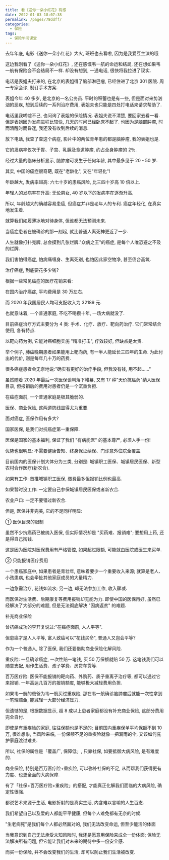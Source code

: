 ```yaml
---
title: 看《送你一朵小红花》有感
date: 2022-01-03 18:07:38
permalink: /pages/78ddff/
categories:
  - 保险
tags:
  - 保险午间课堂
---
```


去年年底, 电影《送你一朵小红花》大火, 班班也去看啦, 因为是我爱豆主演的哦

这边我刚看了《送你一朵小红花》, 还在感慨韦一航的命运和结局, 还在想如果韦一航有保险会不会结局不一样. 却没有想到, 一通电话, 很快将我拉进了现实.

电话是表姐夫打来的, 在北京的表姐得了脑部淋巴瘤, 已经住进了北京 301 医院. 周一专家会诊, 制订手术方案.

表姐今年 40 多岁, 是北京的一名公务员. 平时的积蓄也是有一些, 但是面对来势汹汹的恶疾, 想到后续的一系列治疗费用, 表姐夫也只能是四处打电话来请求帮助了.

电话里我唏嘘不己, 也问询了表姐的保险情况. 表姐夫说不清楚, 要回家去看一看. 但是表姐因为发病进程比较快, 几天的时间已经卧床不起了. 也因为是脑部肿瘤, 时而清醒时而昏迷, 我还没有收到后续的消息.

放下电话, 我查了查这个病症, 影片中的两位青年患的都是脑肿瘤, 我的表姐也是.

它的发病率仅次于胃、子宫、乳腺及食道肿瘤, 约占全身肿瘤的 2％.

经过大量的临床分析显示, 脑肿瘤可发生于任何年龄, 其中最多见于 20 - 50 岁.

其实, 中国的癌症很奇葩, 既在"老龄化", 又在"年轻化"!

年龄越大, 发病率越高: 六七十岁的患癌风险, 比三四十岁高 10 倍以上.

年轻人的发病率在升高: 无论男女, 40 岁以下的发病率在逐渐升高.

所以, 年龄越大的确越容易患癌, 但癌症并非是老年人的专利. 癌症年轻化, 在真实地发生着.

就算我们如履薄冰地对待身体, 但谁都无法预测未来.

当癌症患者在被确诊的那一刻起, 就比普通人离死神更近了一步.

人生就像打扑克牌, 总会摸到几张烂牌."众病之王"的癌症, 是每个人唯恐避之不及的烂牌.

我们害怕得癌症, 怕病痛缠身、生离死别, 也怕因此家空物净, 甚至债台高筑.

治疗癌症, 到底要花多少钱?

根据一些常见癌症的医疗花销来看:

在国内治疗癌症, 平均费用是 30 万左右.

而 2020 年我国居民人均可支配收入为 32189 元.

也就意味着, 一个普通家庭, 不吃不喝攒十年, 一场大病就没了.

目前癌症治疗方式主要分为 4 类: 手术、化疗、放疗、靶向药治疗. 它们常常结合使用, 各有特点.

以靶向药为例, 它能对癌细胞实施 "精准打击", 疗效较好, 但缺点是太贵.

举个例子, 肺癌晚期患者如果能用上靶向药, 有一半人能延长三四年的生命. 为此付出的代价, 则是每年几十万的药费.

很多癌症患者会无奈地说:"确实有更好的治疗手段, 但我没有钱, 用不起……"

虽然随着 2020 年最后一次医保谈判落下帷幕, 又有 17 种"天价抗癌药"纳入医保目录, 但报销后的费用对患者仍是一个沉重负担.

在癌症面前, 一个普通家庭是极其脆弱的.

医保、商业保险, 这两道防线显得尤为重要.

面对癌症, 医保作用有多大?

国家医保, 是我们对抗癌症第一重保障.

医保是国家的基本福利, 保证了我们 "有病能医" 的基本尊严, 必须人手一份!

优势也很明显: 不需要健康告知、终身保证续保、门诊意外住院全覆盖.

目前国内的医保计划大体分为三类, 分别是: 城镇职工医保、城镇居民医保、新型农村合作医疗(新农合).

如果有工作: 首推城镇职工医保, 缴费最多但报销比例也最高.

如果暂时没工作: 一定要自己参保城镇居民医保或者新农合.

农业户口: 一定不要错过新农合.

但是, 医保并非完美, 它的不足同样明显:

① 医保目录的限制

虽然不少抗癌药已被纳入医保, 但实际情况却是 "买药难、报销难"; 要想用上药, 还是得自己掏钱.

这是因为医院对医保费用有严格管控, 如果超过限额, 可能就由医院或医生来买单.

② 只能报销医疗费用

一个患癌家庭中, 如果患者是青壮年, 意味着要少一个重要收入来源; 就算是老人、小孩患病, 也会牵扯其他家庭成员的大量精力.

一边急需治疗, 花钱如流水; 另一边, 却无法参加工作, 收入骤减.

而医保对生活费、后期康复等费用报销却无能为力. 即使中国的医保再好, 虽然已经解决了大部分的难题, 但是无法彻底解决 "因病返贫" 的难题.

补充商业保险

曾抗癌成功的李开复说过:"在癌症面前, 人人平等".

但患癌才是人人平等, 富人致癌可以"花钱买命", 普通人又岂会平等?

作为一个普通人, 除了医保, 我们还要借助商业保险化解风险.

重疾险: 一旦确诊癌症, 一次性赔一笔钱, 买 50 万保额就赔 50 万. 这笔钱我们可以随意支配, 用作生活费、孩子学费、房贷车贷等.

百万医疗险: 医保不能报销的靶向药、外购药、质子重离子治疗等, 都可以通过它来报销. 一年高达几百万的报销额度, 能够极大减轻费用负担.

如果韦一航的爸爸为韦一航买过重疾险, 那在韦一航确诊脑肿瘤后就能一次性拿到一笔理赔金, 能减轻一大部分经济压力.

但遗憾的是, 根据数据显示, 超 8 成以上患者家庭都没有补充商业保险, 这部分费用完全自付.

即使是有重疾险的家庭, 往往保额也是不足的; 目前国内重疾保单平均保额不到 10 万, 很难想象, 当风险来临, 一份保额不足的重疾险就像一把漏雨的伞, 又该如何庇护家庭渡过难关.

所以, 社保的属性是「覆盖广, 保障低」, 只靠社保, 如要抵御大病风险, 是有难度的.

商业保险, 特别是百万医疗险+重疾险, 可以弥补社保的不足, 从而帮我们获得更有力度、也更全面的大病保障.

有了「社保+百万医疗险+重疾险」的搭配, 才能真正化解我们面临的大病风险, 确定性很强.

都说艺术来源于生活, 电影折射的是真实生活, 内含难以言喻的人生百态.

我们希望自己以及爱的人都能平平健康, 但每个人难免都有无奈的时候.

"生老病死"是我们每个人都必然面对的, 我们无法改变命运, 但至少能活的体面

当我意识到自己无法承受未知风险时, 我还是愿意用保险来成全一份体面; 保险无法解决所有问题, 但它能让我们对未来的期待中多一份安全感.

而买一份保险, 并不会改变我们的生活, 却可以防止我们生活被改变.
